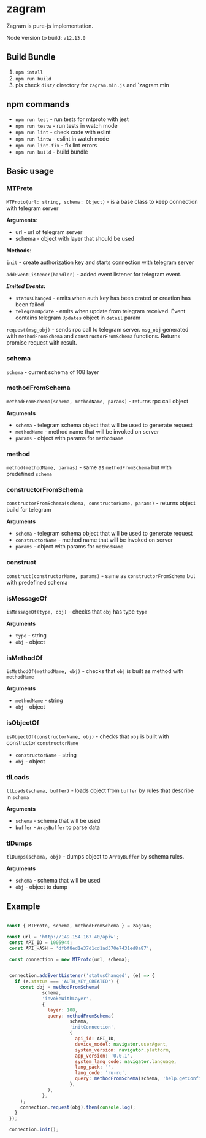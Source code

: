 # zagram


Zagram is pure-js implementation. 

Node version to build: `v12.13.0`


## Build Bundle

 1. `npm intall`
 2. `npm run build`
 3. pls check `dist/` directory for `zagram.min.js` and `zagram.min
 
 
## npm commands
 
  * `npm run test` - run tests for mtproto with jest
  * `npm run testw` - run tests in watch mode 
  * `npm run lint` - check code with eslint 
  * `npm run lintw` - eslint in watch mode
  * `npm run lint-fix` - fix lint errors
  * `npm run build` - build bundle
 
 
 ## Basic usage
 
 ### MTProto
 
 `MTProto(url: string, schema: Object)` - is a base class to keep connection with telegram server
 
 **Arguments**: 
 
  * url - url of telegram server 
  * schema - object with layer that should be used 
 
 
 **Methods**:
 
 `init` - create authorization key and starts connection with telegram server 
 
 `addEventListener(handler)` - added event listener for telegram event.
 
 ***Emited Events:***
  * `statusChanged`  - emits when auth key has been crated or creation has been failed
  * `telegramUpdate` - emits when update from telegram received. Event contains telegram `Updates` object in `detail` param
 
 `request(msg_obj)` - sends rpc call to telegram server. `msg_obj` generated 
 with `methodFromSchema` and `constructorFromSchema` functions. Returns promise request with result.
 
 ### schema
 
 `schema` - current schema of 108 layer
 
 ### methodFromSchema
 
 `methodFromSchema(schema, methodName, params)` - returns rpc call object
 
 **Arguments**
 
 * `schema` - telegram schema object that will be used to generate request
 * `methodName` - method name that will be invoked on server 
 * `params` - object with params for `methodName`
 
 ### method
 
 `method(methodName, parmas)` - same as `methodFromSchema` but with predefined `schema`
 
 
 ### constructorFromSchema
 
 `constructorFromSchema(schema, constructorName, params)` - returns object build for telegram
 
 **Arguments**
 
 * `schema` - telegram schema object that will be used to generate request
 * `constructorName` - method name that will be invoked on server 
 * `params` - object with params for `methodName`
 
 ### construct
 
 `construct(constructorName, params)` - same as `constructorFromSchema` but with predefined schema
 
 ### isMessageOf
 
 `isMessageOf(type, obj)` - checks that `obj` has type `type`
 
 **Arguments**
 
 * `type` - string 
 * `obj` - object 
 
 ### isMethodOf
 
 `isMethodOf(methodName, obj)` - checks that `obj` is built as method with `methodName`
 
 **Arguments**
 
 * `methodName` - string
 * `obj` - object 
 
 
 ### isObjectOf
 
 `isObjectOf(constructorName, obj)` - checks that `obj` is built with constructor `constructorName`
 
 * `constructorName` - string
 * `obj` - object 
 
 ### tlLoads
 
 `tlLoads(schema, buffer)` - loads object from `buffer` by rules that describe in `schema`
 
 **Arguments**
 
 * `schema` - schema that will be used 
 * `buffer` - `ArayBuffer` to parse data 
 
 ### tlDumps
 
 
 `tlDumps(schema, obj)` - dumps object to `ArrayBuffer` by schema rules.
 
 **Arguments**
 
 * `schema` - schema that will be used 
 * `obj` - object to dump
 
 
 ## Example
 
 ```js

const { MTProto, schema, methodFromSchema } = zagram;

const url = 'http://149.154.167.40/apiw';
  const API_ID = 1005944;
  const API_HASH = 'dfbf8ed1e37d1cd1ad370e7431ed8a87';

  const connection = new MTProto(url, schema);


  connection.addEventListener('statusChanged', (e) => {
    if (e.status === 'AUTH_KEY_CREATED') {
      const obj = methodFromSchema(
              schema,
              'invokeWithLayer',
              {
                layer: 108,
                query: methodFromSchema(
                        schema,
                        'initConnection',
                        {
                          api_id: API_ID,
                          device_model: navigator.userAgent,
                          system_version: navigator.platform,
                          app_version: '0.0.1',
                          system_lang_code: navigator.language,
                          lang_pack: '',
                          lang_code: 'ru-ru',
                          query: methodFromSchema(schema, 'help.getConfig'),
                        },
                ),
              },
      );
      connection.request(obj).then(console.log);
    }
  });

  connection.init();
```
